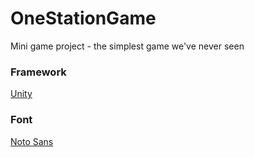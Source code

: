 # OneStationGame
Mini game project - the simplest game we've never seen

### Framework
[Unity](http://unity3d.com)
### Font
[Noto Sans](http://www.google.com/get/noto/)
